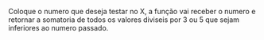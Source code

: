Coloque o numero que deseja testar no X, a função vai receber o numero e
retornar a somatoria de todos os valores diviseis por 3 ou 5 que sejam 
inferiores ao numero passado.
